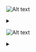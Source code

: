 ![Alt text](https://g.gravizo.com/source/svg/c1?https%3A%2F%2Fraw.githubusercontent.com%2FGreyWayfarer%2FNewRep%2Fmaster%2FREADME.md)
<details> 
<summary></summary>
c1
  digraph G {
    S -> B [label="space"];
    END -> A [label="A-Z, a-z, 0-9"];
    END -> B [label="space"];
    A -> S [label="A-Z, a-z, _"];
    A -> A [label="A-Z, a-z, 0-9"];
    B -> A [label="A-Z, a-z, 0-9"]; 
  }
c1
</details>

![Alt text](https://g.gravizo.com/source/svg/c2?https%3A%2F%2Fraw.githubusercontent.com%2FGreyWayfarer%2FNewRep%2Fmaster%2FREADME.md)
<details> 
<summary></summary>
c2
  digraph S {
    S -> H [label="space"];
    END -> S [label="0-9"];
    A -> S [label="1-9"];
    A -> A [label="0-9"];
    B -> A [label="0-9"];
    B -> S [label="0, 1-9"];
    C -> B [label="."];
    C -> C [label="0-9"];
    D -> B [label="."];
    D -> C [label="0-9"];
    E -> D [label="e, E"];
    F -> E [label="-[1-9], 1-9"];
    G -> E [label="-[1-9], 1-9"];
    G -> F [label="0-9"];
    F -> F [label="0-9"];
    H -> G [label="F, f, L, l"];
    END -> A [label="0-9"];
    END -> C [label="0-9"];
    END -> E [label="-[1-9], 1-9"];
    END -> F [label="0-9"];
    END -> G [label="F, f, L, l"];
    END -> H [label="space"];
  }
c2
</details>
